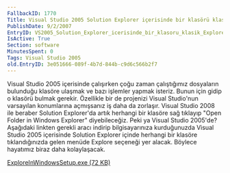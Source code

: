 ```yaml
---
FallbackID: 1770
Title: Visual Studio 2005 Solution Explorer içerisinde bir klasörü klasik Explorer ile açmak.
PublishDate: 9/2/2007
EntryID: VS2005_Solution_Explorer_icerisinde_bir_klasoru_klasik_Explorer_ile_acmak
IsActive: True
Section: software
MinutesSpent: 0
Tags: Visual Studio 2005
old.EntryID: 3e051666-089f-4b7d-844b-c9d6c566b2f7
---
```

Visual Studio 2005 içerisinde çalışırken çoğu zaman çalıştığımız
dosyaların bulunduğu klasöre ulaşmak ve bazı işlemler yapmak isteriz.
Bunun için gidip o klasörü bulmak gerekir. Özellikle bir de projenizi
Visual Studio'nun varsayılan konumlarına açmışsanız iş daha da zorlaşır.
Visual Studio 2008 ile beraber Solution Explorer'da artık herhangi bir
klasöre sağ tıklayıp "Open Folder in Windows Explorer" diyebileceğiz.
Peki ya Visual Studio 2005'de? Aşağıdaki linkten gerekli aracı indirip
bilgisayarınıza kurduğunuzda Visual Studio 2005 içerisinde Solution
Explorer içinde herhangi bir klasöre tıklandığınızda gelen menüde
Explore seçeneği yer alacak. Böylece hayatımız biraz daha kolaylaşacak.

[ExploreInWindowsSetup.exe (72
KB)](http://www.csharper.net/download.aspx?f=ExploreInWindowsSetup.exe)


